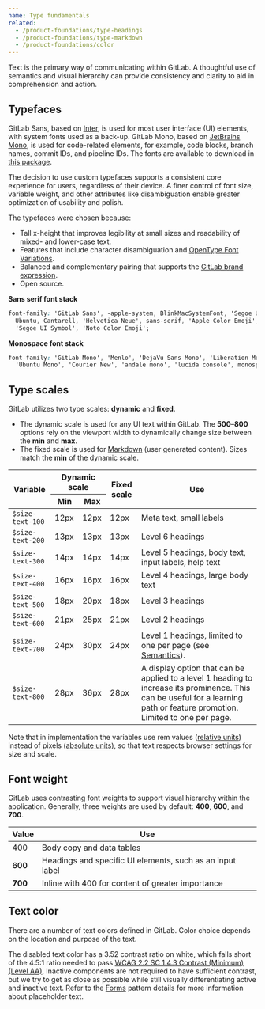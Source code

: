 ```yaml
---
name: Type fundamentals
related:
  - /product-foundations/type-headings
  - /product-foundations/type-markdown
  - /product-foundations/color
---
```


Text is the primary way of communicating within GitLab. A thoughtful use of semantics and visual hierarchy can provide consistency and clarity to aid in comprehension and action.

## Typefaces

GitLab Sans, based on [Inter](https://rsms.me/inter/), is used for most user interface (UI) elements, with system fonts used as a back-up. GitLab Mono, based on [JetBrains Mono](https://www.jetbrains.com/lp/mono/), is used for code-related elements, for example, code blocks, branch names, commit IDs, and pipeline IDs. The fonts are available to download in [this package](https://www.npmjs.com/package/@gitlab/fonts).

The decision to use custom typefaces supports a consistent core experience for users, regardless of their device. A finer control of font size, variable weight, and other attributes like disambiguation enable greater optimization of usability and polish.

The typefaces were chosen because:

- Tall x-height that improves legibility at small sizes and readability of mixed- and lower-case text.
- Features that include character disambiguation and [OpenType Font Variations](https://learn.microsoft.com/en-us/typography/opentype/spec/otvaroverview).
- Balanced and complementary pairing that supports the [GitLab brand expression](/brand/overview).
- Open source.

**Sans serif font stack**

```css
font-family: 'GitLab Sans', -apple-system, BlinkMacSystemFont, 'Segoe UI', Roboto, 'Noto Sans',
  Ubuntu, Cantarell, 'Helvetica Neue', sans-serif, 'Apple Color Emoji', 'Segoe UI Emoji',
  'Segoe UI Symbol', 'Noto Color Emoji';
```

**Monospace font stack**

```css
font-family: 'GitLab Mono', 'Menlo', 'DejaVu Sans Mono', 'Liberation Mono', 'Consolas',
  'Ubuntu Mono', 'Courier New', 'andale mono', 'lucida console', monospace;
```

## Type scales

GitLab utilizes two type scales: **dynamic** and **fixed**.

- The dynamic scale is used for any UI text within GitLab. The **500**–**800** options rely on the viewport width to dynamically change size between the **min** and **max**.
- The fixed scale is used for [Markdown](/product-foundations/type-markdown) (user generated content). Sizes match the **min** of the dynamic scale.

<table class="table-compact gl-mb-6">
<col>
<colgroup span="2"></colgroup>
<col>
<col>
<thead>
<tr>
<th rowspan="2">Variable</th>
<th colspan="2" class="gl-white-space-nowrap">Dynamic scale</th>
<th rowspan="2" class="gl-white-space-nowrap">Fixed scale</th>
<th rowspan="2">Use</th>
</tr>
<th>Min</th>
<th>Max</th>
</tr>
</thead>
<tbody>
<tr>
<td><code class="gl-white-space-nowrap">$size-text-100</code></td>
<td>12px</td>
<td>12px</td>
<td>12px</td>
<td>Meta text, small labels</td>
</tr>
<tr>
<td><code>$size-text-200</code></td>
<td>13px</td>
<td>13px</td>
<td>13px</td>
<td>Level 6 headings</td>
</tr>
<tr>
<td><code>$size-text-300</code></td>
<td>14px</td>
<td>14px</td>
<td>14px</td>
<td>Level 5 headings, body text, input labels, help text</td>
</tr>
<tr>
<td><code>$size-text-400</code></td>
<td>16px</td>
<td>16px</td>
<td>16px</td>
<td>Level 4 headings, large body text</td>
</tr>
<tr>
<td><code>$size-text-500</code></td>
<td>18px</td>
<td>20px</td>
<td>18px</td>
<td>Level 3 headings</td>
</tr>
<tr>
<td><code>$size-text-600</code></td>
<td>21px</td>
<td>25px</td>
<td>21px</td>
<td>Level 2 headings</td>
</tr>
<tr>
<td><code>$size-text-700</code></td>
<td>24px</td>
<td>30px</td>
<td>24px</td>
<td>Level 1 headings, limited to one per page (see <a href="#semantics">Semantics</a>).</td>
</tr>
<tr>
<td><code>$size-text-800</code></td>
<td>28px</td>
<td>36px</td>
<td>28px</td>
<td>A display option that can be applied to a level 1 heading to increase its prominence. This can be useful for a learning path or feature promotion. Limited to one per page.</td>
</tr>
</tbody>
</table>

Note that in implementation the variables use rem values ([relative units](https://developer.mozilla.org/en-US/docs/Learn/CSS/Building_blocks/Values_and_units#relative_length_units)) instead of pixels ([absolute units](https://developer.mozilla.org/en-US/docs/Learn/CSS/Building_blocks/Values_and_units#absolute_length_units)), so that text respects browser settings for size and scale.

## Font weight

GitLab uses contrasting font weights to support visual hierarchy within the application. Generally, three weights are used by default: **400**, **600**, and **700**.

<table class="table-compact gl-mb-6">
<thead>
<tr>
<th>Value</th>
<th>Use</th>
</tr>
</thead>
<tbody>
<tr>
<td>400</td>
<td>Body copy and data tables</td>
</tr>
<tr>
<td style="font-weight:600;">600</td>
<td>Headings and specific UI elements, such as an input label</td>
</tr>
<tr>
<td style="font-weight:700;">700</td>
<td>Inline with 400 for content of greater importance</td>
</tr>
</tbody>
</table>

## Text color

There are a number of text colors defined in GitLab. Color choice depends on the location and purpose of the text.

<story-viewer component="tokens-text" story="default" title="Tokens"></story-viewer>

The disabled text color has a 3.52 contrast ratio on white, which falls short of the 4.5:1 ratio needed to pass [WCAG 2.2 SC 1.4.3 Contrast (Minimum) (Level AA)](https://www.w3.org/WAI/WCAG22/Understanding/contrast-minimum.html). Inactive components are not required to have sufficient contrast, but we try to get as close as possible while still visually differentiating active and inactive text. Refer to the [Forms](/patterns/forms#form-elements) pattern details for more information about placeholder text.
